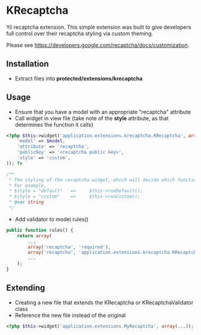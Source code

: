 KRecaptcha
=============================

Yii recaptcha extension. This simple extension was built to give developers full control over their recaptcha styling via custom theming.

Please see https://developers.google.com/recaptcha/docs/customization.

## Installation

* Extract files into **protected/extensions/krecaptcha**

## Usage

* Ensure that you have a model with an appropriate "recaptcha" attribute
* Call widget in view file (take note of the **style** attribute, as that determines the function it calls)

```php
<?php $this->widget('application.extensions.krecaptcha.KRecaptcha', array(
    'model' => $model,
    'attribute' => 'recaptcha',
    'publicKey' => '<recaptcha public key>',
    'style' => 'custom',
)); ?>
```

```php
/**
 * The styling of the recaptcha widget, which will decide which function to use
 * For example,
 * $style = "default"   =>     $this->runDefault();
 * $style = "custom"    =>     $this->runCustom();
 * @var string
 */
```

* Add validator to model rules()

```php
public function rules() {
	return array(
		...
		array('recaptcha', 'required'),
		array('recaptcha', 'application.extensions.krecaptcha.KRecaptchaValidator', 'privateKey' => '<recaptcha private key>'),
		...
	);
}
```

## Extending

* Creating a new file that extends the KRecaptcha or KRecaptchaValidator class
* Reference the new file instead of the original

```php
<?php $this->widget('application.extensions.MyRecaptcha', array(...)); ?>
```

